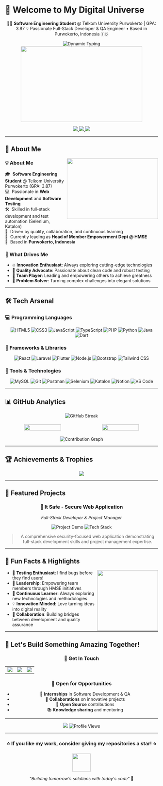 # 🌟 Welcome to My Digital Universe

<!-- ✨ Quick Bio (Moved ABOVE the banner) -->
<p align="center">
  👩‍💻 <strong>Software Engineering Student</strong> @ Telkom University Purwokerto | GPA: 3.87  
  💡 Passionate Full-Stack Developer & QA Engineer • Based in Purwokerto, Indonesia 🇮🇩  
</p>

<!-- Banner Animation -->
<div align="center">

  <img src="https://readme-typing-svg.herokuapp.com?font=JetBrains+Mono&size=28&duration=3000&pause=800&color=00D8FF&center=true&vCenter=true&multiline=true&width=900&height=100&lines=👋+Hey+there!+I'm+Zivana+Afra+Yulianto;💻+Full-Stack+Developer+%7C+QA+Enthusiast" alt="Dynamic Typing" />

  <!-- Animated GIF -->
  <img src="https://media.giphy.com/media/L1R1tvI9svkIWwpVYr/giphy.gif" width="400" height="250" />

  <!-- Social Media Buttons -->
  <p>
    <a href="https://www.linkedin.com/in/zivana-a-222b22247">
      <img src="https://img.shields.io/badge/LinkedIn-0077B5?style=for-the-badge&logo=linkedin&logoColor=white&labelColor=0077B5" />
    </a>
    <a href="mailto:afrazivana5@gmail.com">
      <img src="https://img.shields.io/badge/Gmail-D14836?style=for-the-badge&logo=gmail&logoColor=white&labelColor=D14836" />
    </a>
    <a href="https://github.com/zivanaa">
      <img src="https://img.shields.io/badge/GitHub-100000?style=for-the-badge&logo=github&logoColor=white&labelColor=181717" />
    </a>
  </p>

</div>


---

## 🎯 About Me

<img align="right" src="https://media.giphy.com/media/SWoSkN6DxTszqIKEqv/giphy.gif" width="300" height="200" />

### 💡 About Me

🎓 &nbsp;**Software Engineering Student** @ Telkom University Purwokerto (GPA: 3.87)  
💻 &nbsp;Passionate in **Web Development** and **Software Testing**  
🛠 &nbsp;Skilled in full-stack development and test automation (Selenium, Katalon)  
🎯 &nbsp;Driven by quality, collaboration, and continuous learning  
👥 &nbsp;Currently leading as **Head of Member Empowerment Dept @ HMSE**  
📍 &nbsp;Based in **Purwokerto, Indonesia**

### 🌟 What Drives Me
- 🔥 **Innovation Enthusiast**: Always exploring cutting-edge technologies
- 🎯 **Quality Advocate**: Passionate about clean code and robust testing
- 👥 **Team Player**: Leading and empowering others to achieve greatness
- 🚀 **Problem Solver**: Turning complex challenges into elegant solutions

---

## 🛠️ Tech Arsenal

### 💻 Programming Languages
<div align="center">
  
![HTML5](https://img.shields.io/badge/HTML5-E34F26?style=for-the-badge&logo=html5&logoColor=white)
![CSS3](https://img.shields.io/badge/CSS3-1572B6?style=for-the-badge&logo=css3&logoColor=white)
![JavaScript](https://img.shields.io/badge/JavaScript-F7DF1E?style=for-the-badge&logo=javascript&logoColor=black)
![TypeScript](https://img.shields.io/badge/TypeScript-007ACC?style=for-the-badge&logo=typescript&logoColor=white)
![PHP](https://img.shields.io/badge/PHP-777BB4?style=for-the-badge&logo=php&logoColor=white)
![Python](https://img.shields.io/badge/Python-3776AB?style=for-the-badge&logo=python&logoColor=white)
![Java](https://img.shields.io/badge/Java-ED8B00?style=for-the-badge&logo=openjdk&logoColor=white)
![Dart](https://img.shields.io/badge/Dart-0175C2?style=for-the-badge&logo=dart&logoColor=white)

</div>

### 🚀 Frameworks & Libraries
<div align="center">
  
![React](https://img.shields.io/badge/React-20232A?style=for-the-badge&logo=react&logoColor=61DAFB)
![Laravel](https://img.shields.io/badge/Laravel-FF2D20?style=for-the-badge&logo=laravel&logoColor=white)
![Flutter](https://img.shields.io/badge/Flutter-02569B?style=for-the-badge&logo=flutter&logoColor=white)
![Node.js](https://img.shields.io/badge/Node.js-43853D?style=for-the-badge&logo=node.js&logoColor=white)
![Bootstrap](https://img.shields.io/badge/Bootstrap-563D7C?style=for-the-badge&logo=bootstrap&logoColor=white)
![Tailwind CSS](https://img.shields.io/badge/Tailwind_CSS-38B2AC?style=for-the-badge&logo=tailwind-css&logoColor=white)

</div>

### 🔧 Tools & Technologies
<div align="center">
  
![MySQL](https://img.shields.io/badge/MySQL-00000F?style=for-the-badge&logo=mysql&logoColor=white)
![Git](https://img.shields.io/badge/GIT-E44C30?style=for-the-badge&logo=git&logoColor=white)
![Postman](https://img.shields.io/badge/Postman-FF6C37?style=for-the-badge&logo=postman&logoColor=white)
![Selenium](https://img.shields.io/badge/Selenium-43B02A?style=for-the-badge&logo=selenium&logoColor=white)
![Katalon](https://img.shields.io/badge/Katalon_Studio-00C3F7?style=for-the-badge&logo=katalon&logoColor=white)
![Notion](https://img.shields.io/badge/Notion-000000?style=for-the-badge&logo=notion&logoColor=white)
![VS Code](https://img.shields.io/badge/VS_Code-0078D4?style=for-the-badge&logo=visual%20studio%20code&logoColor=white)

</div>

---

## 📊 GitHub Analytics

<div align="center">

<!-- GitHub Streak Stats -->
<img src="https://github-readme-streak-stats.herokuapp.com?user=zivanaa&theme=tokyonight&hide_border=true&background=0D1117&stroke=58A6FF&ring=58A6FF&fire=FF6B6B&currStreakLabel=58A6FF" alt="GitHub Streak" />

<!-- Stats Cards -->
<div style="display: flex; justify-content: center; gap: 10px; margin: 20px 0;">
  <img src="https://github-readme-stats.vercel.app/api?username=zivanaa&show_icons=true&theme=tokyonight&hide_border=true&bg_color=0D1117&title_color=58A6FF&text_color=C9D1D9&icon_color=58A6FF" width="49%" />
  <img src="https://github-readme-stats.vercel.app/api/top-langs/?username=zivanaa&layout=compact&theme=tokyonight&hide_border=true&bg_color=0D1117&title_color=58A6FF&text_color=C9D1D9" width="49%" />
</div>

<!-- Activity Graph -->
<img src="https://github-readme-activity-graph.vercel.app/graph?username=zivanaa&theme=tokyo-night&hide_border=true&bg_color=0D1117&color=58A6FF&line=58A6FF&point=FF6B6B" alt="Contribution Graph" />

</div>

---

## 🏆 Achievements & Trophies

<div align="center">
  
<img src="https://github-profile-trophy.vercel.app/?username=zivanaa&theme=tokyonight&no-frame=true&no-bg=true&margin-w=15&row=2&column=4" />

</div>

---

## 🎨 Featured Projects

<div align="center">

### 🔐 **It Safe** - Secure Web Application
*Full-Stack Developer & Project Manager*

![Project Demo](https://img.shields.io/badge/Status-Completed-success?style=for-the-badge)
![Tech Stack](https://img.shields.io/badge/Tech-PHP%20|%20MySQL%20|%20Bootstrap-blue?style=for-the-badge)

> A comprehensive security-focused web application demonstrating full-stack development skills and project management expertise.

</div>

---

## 💫 Fun Facts & Highlights

<img align="right" src="https://media.giphy.com/media/M9gbBd9nbDrOTu1Mqx/giphy.gif" width="200" />

- 🧪 **Testing Enthusiast**: I find bugs before they find users!
- 🎯 **Leadership**: Empowering team members through HMSE initiatives
- 🌱 **Continuous Learner**: Always exploring new technologies and methodologies
- 💡 **Innovation Minded**: Love turning ideas into digital reality
- 🤝 **Collaboration**: Building bridges between development and quality assurance

---


## 🌟 Let's Build Something Amazing Together!

<div align="center">

### 💬 Get In Touch

<table>
<tr>
<td align="center">
<a href="mailto:afrazivana5@gmail.com">
<img src="https://img.shields.io/badge/📧_Email-afrazivana5@gmail.com-EA4335?style=for-the-badge&logo=gmail&logoColor=white" />
</a>
</td>
<td align="center">
<a href="https://www.linkedin.com/in/zivana-a-222b22247">
<img src="https://img.shields.io/badge/💼_LinkedIn-Zivana_Afra-0A66C2?style=for-the-badge&logo=linkedin&logoColor=white" />
</a>
</td>
<td align="center">
<a href="https://github.com/zivanaa">
<img src="https://img.shields.io/badge/🐙_GitHub-zivanaa-181717?style=for-the-badge&logo=github&logoColor=white" />
</a>
</td>
</tr>
</table>

### 🎯 Open for Opportunities
- 💼 **Internships** in Software Development & QA
- 🤝 **Collaborations** on innovative projects
- 🚀 **Open Source** contributions
- 📚 **Knowledge sharing** and mentoring

---

<!-- Inspirational Quote -->
<img src="https://quotes-github-readme.vercel.app/api?type=horizontal&theme=tokyonight&quote=Code%20is%20poetry%20written%20in%20logic&author=Zivana%20Afra" />

<!-- Visitor Counter -->
<img src="https://komarev.com/ghpvc/?username=zivanaa&label=Profile%20Views&color=58A6FF&style=for-the-badge" alt="Profile Views" />

</div>

---

<div align="center">
  
### ⭐ If you like my work, consider giving my repositories a star! ⭐

<img src="https://media.giphy.com/media/LnQjpWaON8nhr21vNW/giphy.gif" width="60" /> 

*"Building tomorrow's solutions with today's code"* 🚀

</div>
